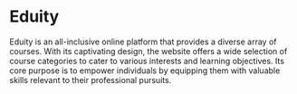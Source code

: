 # Eduity
Eduity is an all-inclusive online platform that provides a diverse array of courses. With its captivating design, the website offers a wide selection of course categories to cater to various interests and learning objectives. Its core purpose is to empower individuals by equipping them with valuable skills relevant to their professional pursuits. 
